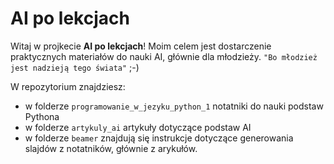 # AI po lekcjach

Witaj w projkecie **AI po lekcjach**! Moim celem jest dostarczenie praktycznych materiałów do nauki AI, głównie dla młodzieży. `"Bo młodzież jest nadzieją tego świata"` ;-)

W repozytorium znajdziesz:

- w folderze `programowanie_w_jezyku_python_1` notatniki do nauki podstaw Pythona
- w folderze `artykuly_ai` artykuły dotyczące podstaw AI
- w folderze `beamer` znajdują się instrukcje dotyczące generowania slajdów z notatników, głównie z arykułów. 